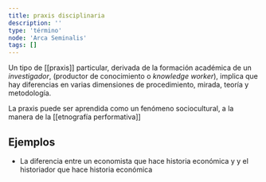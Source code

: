 ```yaml
---
title: praxis disciplinaria
description: ''
type: 'término'
node: 'Arca Seminalis'
tags: []
---
```


Un tipo de [[praxis]] particular, derivada de la formación académica de un *investigador*, (productor de conocimiento o *knowledge worker*), implica que hay diferencias en varias dimensiones de procedimiento, mirada, teoría y metodología.

La praxis puede ser aprendida como un fenómeno sociocultural, a la manera de la [[etnografía performativa]] 

## Ejemplos

- La diferencia entre un economista que hace historia económica y y el historiador que hace historia económica